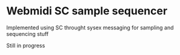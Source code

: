 # Webmidi SC sample sequencer

Implemented using SC throught sysex messaging for sampling and sequencing stuff

Still in progress
